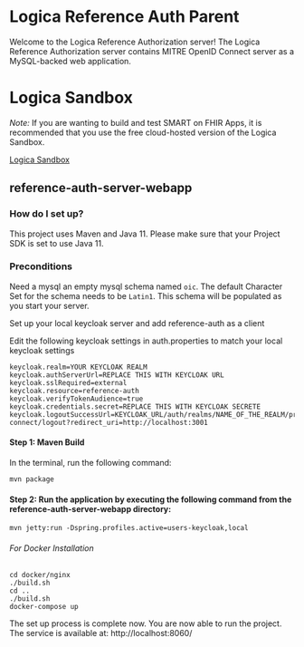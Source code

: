 # Logica Reference Auth Parent

Welcome to the Logica Reference Authorization server!  The Logica Reference Authorization server contains MITRE OpenID Connect server as a MySQL-backed web application.

# Logica Sandbox

*Note:* If you are wanting to build and test SMART on FHIR Apps, it is recommended that you use the free cloud-hosted version of the Logica Sandbox.

[Logica Sandbox](https://sandbox.logicahealth.org)

## reference-auth-server-webapp

### How do I set up?
This project uses Maven and Java 11.  Please make sure that your Project SDK is set to use Java 11.

### Preconditions
Need a mysql an empty mysql schema named `oic`. The default Character Set for the schema needs to be `Latin1`. This schema will be populated as you start your server.

Set up your local keycloak server and add reference-auth as a client 

Edit the following keycloak settings in auth.properties to match your local keycloak settings

    keycloak.realm=YOUR KEYCLOAK REALM
    keycloak.authServerUrl=REPLACE THIS WITH KEYCLOAK URL
    keycloak.sslRequired=external
    keycloak.resource=reference-auth
    keycloak.verifyTokenAudience=true
    keycloak.credentials.secret=REPLACE THIS WITH KEYCLOAK SECRETE
    keycloak.logoutSuccessUrl=KEYCLOAK_URL/auth/realms/NAME_OF_THE_REALM/protocol/openid-connect/logout?redirect_uri=http://localhost:3001
    

#### Step 1: Maven Build
In the terminal, run the following command:

    mvn package

#### Step 2: Run the application by executing the following command from the reference-auth-server-webapp directory:
 
`mvn jetty:run -Dspring.profiles.active=users-keycloak,local`

###### For Docker Installation

    cd docker/nginx
    ./build.sh
    cd ..
    ./build.sh
    docker-compose up
    
The set up process is complete now. You are now able to run the project. 
The service is available at: 
    http://localhost:8060/

